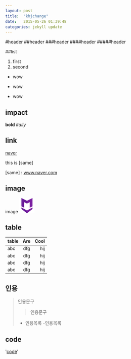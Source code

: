 ```yaml
---
layout: post
title:  "khjchange"
date:   2015-05-26 01:39:48
categories: jekyll update
---
```

#header
##header
###header
####header
#####header


##list
1. first
2. second

* wow
+ wow
- wow

##  impact

**bold**
*itally*

## link
[naver](www.naver.com)

this is [same]

[same] : www.naver.com

## image

image
![alt text](https://github.com/adam-p/markdown-here/raw/master/src/common/images/icon48.png "Logo Title text 1")

## table

| table     | Are      | Cool   |
| :-------- | :------: | -----: |
| abc       | dfg      | hij    |
| abc       | dfg      | hij    |
| abc       | dfg      | hij    |
| abc       | dfg      | hij    |


## 인용
>인용문구
>>인용문구
>* 인용목록
>-인용목록

## code

'[code](www.naver.com)'
 

